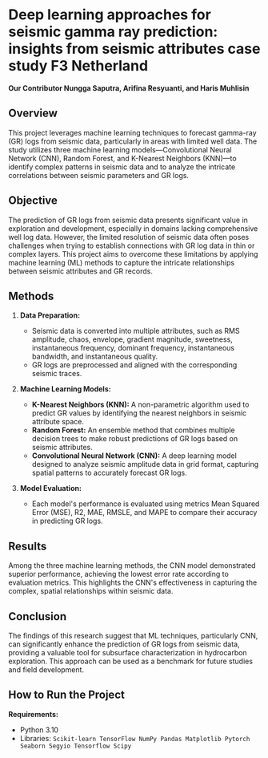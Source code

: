 # Deep learning approaches for seismic gamma ray prediction: insights from seismic attributes case study F3 Netherland
**Our Contributor Nungga Saputra, Arifina Resyuanti, and Haris Muhlisin**
## Overview

This project leverages machine learning techniques to forecast gamma-ray (GR) logs from seismic data, particularly in areas with limited well data. The study utilizes three machine learning models—Convolutional Neural Network (CNN), Random Forest, and K-Nearest Neighbors (KNN)—to identify complex patterns in seismic data and to analyze the intricate correlations between seismic parameters and GR logs.

## Objective

The prediction of GR logs from seismic data presents significant value in exploration and development, especially in domains lacking comprehensive well log data. However, the limited resolution of seismic data often poses challenges when trying to establish connections with GR log data in thin or complex layers. This project aims to overcome these limitations by applying machine learning (ML) methods to capture the intricate relationships between seismic attributes and GR records.

## Methods

1. **Data Preparation:**
   - Seismic data is converted into multiple attributes, such as RMS amplitude, chaos, envelope, gradient magnitude, sweetness, instantaneous frequency, dominant frequency, instantaneous bandwidth, and instantaneous quality.
   - GR logs are preprocessed and aligned with the corresponding seismic traces.

2. **Machine Learning Models:**
   - **K-Nearest Neighbors (KNN):** A non-parametric algorithm used to predict GR values by identifying the nearest neighbors in seismic attribute space.
   - **Random Forest:** An ensemble method that combines multiple decision trees to make robust predictions of GR logs based on seismic attributes.
   - **Convolutional Neural Network (CNN):** A deep learning model designed to analyze seismic amplitude data in grid format, capturing spatial patterns to accurately forecast GR logs.

3. **Model Evaluation:**
   - Each model's performance is evaluated using metrics Mean Squared Error (MSE), R2, MAE, RMSLE, and MAPE to compare their accuracy in predicting GR logs.

## Results

Among the three machine learning methods, the CNN model demonstrated superior performance, achieving the lowest error rate according to evaluation metrics. This highlights the CNN's effectiveness in capturing the complex, spatial relationships within seismic data.

## Conclusion

The findings of this research suggest that ML techniques, particularly CNN, can significantly enhance the prediction of GR logs from seismic data, providing a valuable tool for subsurface characterization in hydrocarbon exploration. This approach can be used as a benchmark for future studies and field development.

## How to Run the Project
**Requirements:**
   - Python 3.10
   - Libraries:
    `Scikit-learn
     TensorFlow
     NumPy
     Pandas
     Matplotlib
     Pytorch
     Seaborn
     Segyio
     Tensorflow
     Scipy` 

